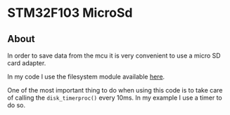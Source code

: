# STM32F103 MicroSd

## About

In order to save data from the mcu it is very convenient to use a micro SD card adapter.

In my code I use the filesystem module available [here](http://elm-chan.org/fsw/ff/00index_e.html).

One of the most important thing to do when using this code is to take care of calling the `disk_timerproc()` every 10ms.
In my example I use a timer to do so.

